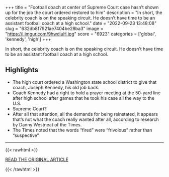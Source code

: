 +++
title = "Football coach at center of Supreme Court case hasn’t shown up for the job the court ordered restored to him"
description = "In short, the celebrity coach is on the speaking circuit. He doesn’t have time to be an assistant football coach at a high school."
date = "2022-09-23 13:48:08"
slug = "632db8f7921ae7404be28ba3"
image = "https://i.imgur.com/9hwdiuH.jpg"
score = "6923"
categories = ['global', 'kennedy', 'high']
+++

In short, the celebrity coach is on the speaking circuit. He doesn’t have time to be an assistant football coach at a high school.

## Highlights

- The high court ordered a Washington state school district to give that coach, Joseph Kennedy, his old job back.
- Coach Kennedy had a right to hold a prayer meeting at the 50-yard line after high school after games that he took his case all the way to the U.S.
- Supreme Court?
- After all that attention, all the demands for being reinstated, it appears that’s not what the coach really wanted after all, according to research by Danny Westneat of the Times.
- The Times noted that the words “fired” were “frivolous” rather than “suspective”

---

{{< rawhtml >}}
  <p class="article-category">
    <a target="_blank" href="https://baptistnews.com/article/football-coach-at-center-of-supreme-court-case-hasnt-shown-up-for-the-job-the-court-ordered-restored-to-him/">READ THE ORIGINAL ARTICLE</a>
  </p>
{{< /rawhtml >}}
